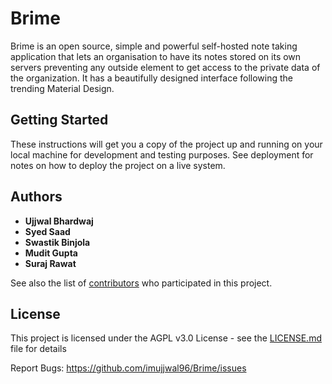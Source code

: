 # Brime
Brime is an open source, simple and powerful self-hosted note taking application that lets an organisation to have its notes stored on its own servers preventing any outside element to get access to the private data of the organization. It has a beautifully designed interface following the trending Material Design.

## Getting Started

These instructions will get you a copy of the project up and running on your local machine for development and testing purposes. See deployment for notes on how to deploy the project on a live system.


## Authors

* **Ujjwal Bhardwaj** 
* **Syed Saad** 
* **Swastik Binjola** 
* **Mudit Gupta**
* **Suraj Rawat**

See also the list of [contributors](https://github.com/imujjwal96/Brime/contributors) who participated in this project.

## License

This project is licensed under the AGPL v3.0 License - see the [LICENSE.md](LICENSE.md) file for details

Report Bugs: https://github.com/imujjwal96/Brime/issues



